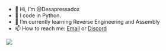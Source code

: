 - 👋 Hi, I’m @Desapressadox
- 👀 I code in Python.
- 🌱 I’m currently learning Reverse Engineering and Assembly
- 📫 How to reach me: [Email](mailto:desapressado147@protonmail.com) or [Discord](https://discord.com/users/646783301020942337)
<img src="https://discord.c99.nl/widget/theme-4/646783301020942337.png">
